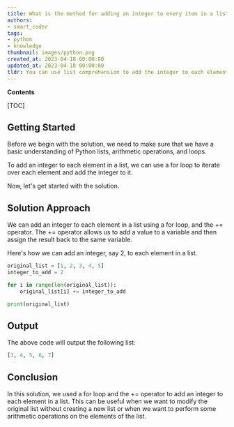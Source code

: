 ```yaml
---
title: What is the method for adding an integer to every item in a list?
authors:
- smart_coder
tags:
- python
- knowledge
thumbnail: images/python.png
created_at: 2023-04-18 00:00:00
updated_at: 2023-04-18 00:00:00
tldr: You can use list comprehension to add the integer to each element in the list [x + integer for x in my\_list].
---
```


**Contents**

[TOC]

## Getting Started
Before we begin with the solution, we need to make sure that we have a basic understanding of Python lists, arithmetic operations, and loops.

To add an integer to each element in a list, we can use a for loop to iterate over each element and add the integer to it. 

Now, let's get started with the solution.

## Solution Approach
We can add an integer to each element in a list using a for loop, and the += operator. The += operator allows us to add a value to a variable and then assign the result back to the same variable. 

Here's how we can add an integer, say 2, to each element in a list.

```python
original_list = [1, 2, 3, 4, 5]
integer_to_add = 2

for i in range(len(original_list)):
    original_list[i] += integer_to_add

print(original_list)
```

## Output
The above code will output the following list:

```python
[3, 4, 5, 6, 7]
```

## Conclusion
In this solution, we used a for loop and the += operator to add an integer to each element in a list. This can be useful when we want to modify the original list without creating a new list or when we want to perform some arithmetic operations on the elements of the list.
